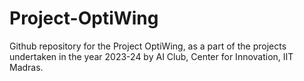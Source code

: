 # Project-OptiWing
Github repository for the Project OptiWing, as a part of the projects undertaken in the year 2023-24 by AI Club, Center for Innovation, IIT Madras.
